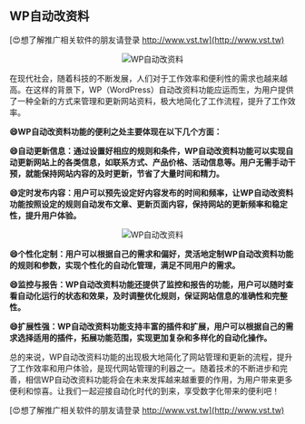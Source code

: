 ## **WP自动改资料**

[😍想了解推广相关软件的朋友请登录 http://www.vst.tw](http://www.vst.tw)

 <center><img src="https://vst.tw/MP4/tuiguang/png/6.png" alt="WP自动改资料"></center>

在现代社会，随着科技的不断发展，人们对于工作效率和便利性的需求也越来越高。在这样的背景下，WP（WordPress）自动改资料功能应运而生，为用户提供了一种全新的方式来管理和更新网站资料，极大地简化了工作流程，提升了工作效率。

**😄WP自动改资料功能的便利之处主要体现在以下几个方面：**

**😄自动更新信息：通过设置好相应的规则和条件，WP自动改资料功能可以实现自动更新网站上的各类信息，如联系方式、产品价格、活动信息等。用户无需手动干预，就能保持网站内容的及时更新，节省了大量时间和精力。**

**😄定时发布内容：用户可以预先设定好内容发布的时间和频率，让WP自动改资料功能按照设定的规则自动发布文章、更新页面内容，保持网站的更新频率和稳定性，提升用户体验。**

 <center><img src="https://vst.tw/MP4/tuiguang/png/8.png" alt="WP自动改资料"></center>

**😄个性化定制：用户可以根据自己的需求和偏好，灵活地定制WP自动改资料功能的规则和参数，实现个性化的自动化管理，满足不同用户的需求。**

**😄监控与报告：WP自动改资料功能还提供了监控和报告的功能，用户可以随时查看自动化运行的状态和效果，及时调整优化规则，保证网站信息的准确性和完整性。**

**😄扩展性强：WP自动改资料功能支持丰富的插件和扩展，用户可以根据自己的需求选择适用的插件，拓展功能范围，实现更加复杂和多样化的自动化操作。**

总的来说，WP自动改资料功能的出现极大地简化了网站管理和更新的流程，提升了工作效率和用户体验，是现代网站管理的利器之一。随着技术的不断进步和完善，相信WP自动改资料功能将会在未来发挥越来越重要的作用，为用户带来更多便利和惊喜。让我们一起迎接自动化时代的到来，享受数字化带来的便利吧！

[😍想了解推广相关软件的朋友请登录 http://www.vst.tw](http://www.vst.tw)



